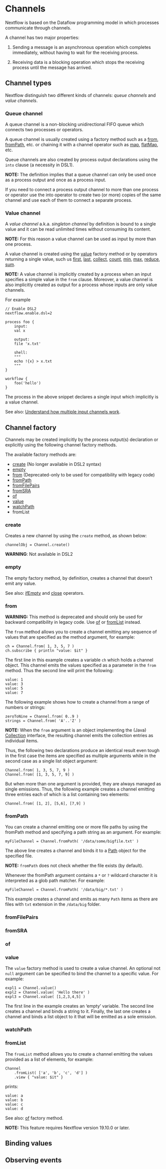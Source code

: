 # Channels

Nextflow is based on the Dataflow programming model in which processes communicate through channels.

A channel has two major properties:

1. Sending a message is an asynchronous operation which completes immediately, without having to wait for the receiving process.

2. Receiving data is a blocking operation which stops the receiving process until the message has arrived.

## Channel types

Nextflow distinguish two different kinds of channels: *queue channels* and *value channels*.

### Queue channel

A queue channel is a non-blocking unidirectional FIFO queue which connects two processes or operators.

A queue channel is usually created using a factory method such as a [from](https://www.nextflow.io/docs/latest/channel.html#from), [fromPath](https://www.nextflow.io/docs/latest/channel.html#frompath), etc. or chaining it with a channel operator such as [map](https://www.nextflow.io/docs/latest/operator.html#operator-map), [flatMap](https://www.nextflow.io/docs/latest/operator.html#operator-flatmap), etc.

Queue channels are also created by process output declarations using the `into` clause (a necessity in DSL1).

**NOTE:** The definition implies that a queue channel can only be used once as a process output and once as a process input.

If you need to connect a process output channel to more than one process or operator use the into operator to create two (or more) copies of the same channel and use each of them to connect a separate process.

### Value channel

A *value channel* a.k.a. *singleton channel* by definition is bound to a single value and it can be read unlimited times without consuming its content.

**NOTE:** For this reason a value channel can be used as input by more than one process.

A value channel is created using the [value](https://www.nextflow.io/docs/latest/channel.html#value) factory method or by operators returning a single value, such us [first](https://www.nextflow.io/docs/latest/operator.html#operator-first), [last](https://www.nextflow.io/docs/latest/operator.html#operator-last), [collect](https://www.nextflow.io/docs/latest/operator.html#operator-collect), [count](https://www.nextflow.io/docs/latest/operator.html#operator-count), [min](https://www.nextflow.io/docs/latest/operator.html#operator-min), [max](https://www.nextflow.io/docs/latest/operator.html#operator-max), [reduce](https://www.nextflow.io/docs/latest/operator.html#operator-reduce), [sum](https://www.nextflow.io/docs/latest/operator.html#operator-sum).

**NOTE:** A value channel is implicitly created by a process when an input specifies a simple value in the `from` clause. Moreover, a value channel is also implicitly created as output for a process whose inputs are only value channels.

For example

```
// Enable DSL2
nextflow.enable.dsl=2

process foo {
    input:
    val x

    output:
    file 'x.txt'

    shell:
    """
    echo !{x} > x.txt
    """
}

workflow {
    foo('hello')
}
```

The process in the above snippet declares a single input which implicitly is a value channel.

See also: [Understand how multiple input channels work](https://www.nextflow.io/docs/latest/process.html#process-understand-how-multiple-input-channels-work).

## Channel factory

Channels may be created implicitly by the process output(s) declaration or explicitly using the following channel factory methods.

The available factory methods are:

* [create](https://www.nextflow.io/docs/latest/channel.html#create) (No longer available in DSL2 syntax)
* [empty](https://www.nextflow.io/docs/latest/channel.html#empty)
* [from](https://www.nextflow.io/docs/latest/channel.html#from) (Deprecated-only to be used for compatibility with legacy code)
* [fromPath](https://www.nextflow.io/docs/latest/channel.html#frompath)
* [fromFilePairs](https://www.nextflow.io/docs/latest/channel.html#fromfilepairs)
* [fromSRA](https://www.nextflow.io/docs/latest/channel.html#fromsra)
* [of](https://www.nextflow.io/docs/latest/channel.html#of)
* [value](https://www.nextflow.io/docs/latest/channel.html#value)
* [watchPath](https://www.nextflow.io/docs/latest/channel.html#watchpath)
* fromList
  
### create

Creates a new channel by using the `create` method, as shown below:

```
channelObj = Channel.create()
```

**WARNING**: Not available in DSL2

### empty

The empty factory method, by definition, creates a channel that doesn’t emit any value.

See also: [ifEmpty](https://www.nextflow.io/docs/latest/operator.html#operator-ifempty) and [close](https://www.nextflow.io/docs/latest/operator.html#operator-close) operators.

### from

**WARNING:** This method is deprecated and should only be used for backward compatibility in legacy code. Use [of](https://www.nextflow.io/docs/latest/channel.html#of) or [fromList](https://www.nextflow.io/docs/latest/channel.html#fromlist) instead.

The `from` method allows you to create a channel emitting any sequence of values that are specified as the method argument, for example:

```
ch = Channel.from( 1, 3, 5, 7 )
ch.subscribe { println "value: $it" }
```

The first line in this example creates a variable `ch` which holds a channel object. This channel emits the values specified as a parameter in the `from` method. Thus the second line will print the following:

```
value: 1
value: 3
value: 5
value: 7
```

The following example shows how to create a channel from a range of numbers or strings:

```
zeroToNine = Channel.from( 0..9 )
strings = Channel.from( 'A'..'Z' )
```

**NOTE:** When the `from` argument is an object implementing the (Java) [Collection](http://docs.oracle.com/javase/7/docs/api/java/util/Collection.html) interface, the resulting channel emits the collection entries as individual items.

Thus, the following two declarations produce an identical result even tough in the first case the items are specified as multiple arguments while in the second case as a single list object argument:

```
Channel.from( 1, 3, 5, 7, 9 )
Channel.from( [1, 3, 5, 7, 9] )
```

But when more than one argument is provided, they are always managed as single emissions. Thus, the following example creates a channel emitting three entries each of which is a list containing two elements:

```
Channel.from( [1, 2], [5,6], [7,9] )
```

### fromPath

You can create a channel emitting one or more file paths by using the fromPath method and specifying a path string as an argument. For example:

```
myFileChannel = Channel.fromPath( '/data/some/bigfile.txt' )
```

The above line creates a channel and binds it to a [Path](http://docs.oracle.com/javase/7/docs/api/java/nio/file/Path.html) object for the specified file.

**NOTE:** `fromPath` does not check whether the file exists (by default).

Whenever the fromPath argument contains a `*` or `?` wildcard character it is interpreted as a glob path matcher. For example:

```
myFileChannel = Channel.fromPath( '/data/big/*.txt' )
```

This example creates a channel and emits as many `Path` items as there are files with `txt` extension in the `/data/big` folder.




### fromFilePairs

### fromSRA

### of

### value

The `value` factory method is used to create a value channel. An optional not `null` argument can be specified to bind the channel to a specific value. For example:

```
expl1 = Channel.value()
expl2 = Channel.value( 'Hello there' )
expl3 = Channel.value( [1,2,3,4,5] )
```

The first line in the example creates an ‘empty’ variable. The second line creates a channel and binds a string to it. Finally, the last one creates a channel and binds a list object to it that will be emitted as a sole emission.

### watchPath

### fromList

The `fromList` method allows you to create a channel emitting the values provided as a list of elements, for example:

```
Channel
    .fromList( ['a', 'b', 'c', 'd'] )
    .view { "value: $it" }
```

prints:

```
value: a
value: b
value: c
value: d
```

See also: [of](https://www.nextflow.io/docs/latest/channel.html#of) factory method.

**NOTE:** This feature requires Nextflow version 19.10.0 or later.

## Binding values

## Observing events


